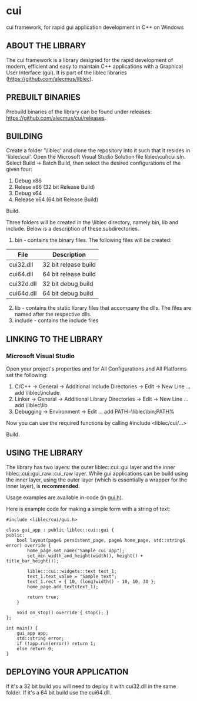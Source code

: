 # cui
cui framework, for rapid gui application development in C++ on Windows

## ABOUT THE LIBRARY
The cui framework is a library designed for the rapid development of modern, efficient and easy to maintain C++ applications with a Graphical User Interface (gui). It is part of the liblec libraries (https://github.com/alecmus/liblec).

## PREBUILT BINARIES
Prebuild binaries of the library can be found under releases: https://github.com/alecmus/cui/releases.

## BUILDING
Create a folder '\liblec' and clone the repository into it such that it resides in 'liblec\cui'. Open the Microsoft Visual Studio Solution file liblec\cui\cui.sln. Select Build -> Batch Build, then select the desired configurations of the given four:
1. Debug x86
2. Relese x86 (32 bit Release Build)
3. Debug x64
4. Release x64 (64 bit Release Build)

Build.

Three folders will be created in the \liblec directory, namely bin, lib and include. Below is a description of these subdirectories.

1. bin - contains the binary files. The following files will be created:

File            | Description
--------------- | ------------------------------------
cui32.dll    | 32 bit release build
cui64.dll    | 64 bit release build
cui32d.dll   | 32 bit debug build
cui64d.dll   | 64 bit debug build

2. lib - contains the static library files that accompany the dlls. The files are named after the respective dlls.
3. include - contains the include files

## LINKING TO THE LIBRARY

### Microsoft Visual Studio
Open your project's properties and for All Configurations and All Platforms set the following:
1. C/C++ -> General -> Additional Include Directories -> Edit -> New Line ... add \liblec\include
2. Linker -> General -> Additional Library Directories -> Edit -> New Line ... add \liblec\lib
3. Debugging -> Environment -> Edit ... add PATH=\liblec\bin;PATH%

Now you can use the required functions by calling #include <liblec/cui/...>

Build.

## USING THE LIBRARY
The library has two layers: the outer liblec::cui::gui layer and the inner liblec::cui::gui_raw::cui_raw layer. While gui applications can be build using the inner layer, using the outer layer (which is essentially a wrapper for the inner layer), is <b>recommended</b>.

Usage examples are available in-code (in [gui.h](https://github.com/alecmus/cui/blob/master/gui.h)).

Here is example code for making a simple form with a string of text:

```
#include <liblec/cui/gui.h>

class gui_app : public liblec::cui::gui {
public:
    bool layout(page& persistent_page, page& home_page, std::string& error) override {
        home_page.set_name("Sample cui app");
        set_min_width_and_height(width(), height() + title_bar_height());

        liblec::cui::widgets::text text_1;
        text_1.text_value = "Sample text";
        text_1.rect = { 10, (long)width() - 10, 10, 30 };
        home_page.add_text(text_1);

        return true;
    }

    void on_stop() override { stop(); }
};

int main() {
    gui_app app;
    std::string error;
    if (!app.run(error)) return 1;
    else return 0;
}
```

## DEPLOYING YOUR APPLICATION
If it's a 32 bit build you will need to deploy it with cui32.dll in the same folder. If it's a 64 bit build use the cui64.dll.
